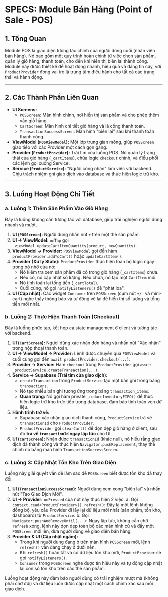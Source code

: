 # SPECS: Module Bán Hàng (Point of Sale - POS)

## 1. Tổng Quan

Module POS là giao diện tương tác chính của người dùng cuối (nhân viên bán hàng). Nó bao gồm một quy trình hoàn chỉnh từ việc chọn sản phẩm, quản lý giỏ hàng, thanh toán, cho đến khi hiển thị biên lai thành công. Module này được thiết kế để hoạt động nhanh, hiệu quả và đáng tin cậy, với `ProductProvider` đóng vai trò là trung tâm điều hành cho tất cả các trạng thái và hành động.

---

## 2. Các Thành Phần Liên Quan

-   **UI Screens:**
    -   `POSScreen`: Màn hình chính, nơi hiển thị sản phẩm và cho phép thêm vào giỏ hàng.
    -   `CartScreen`: Màn hình chi tiết giỏ hàng và là cổng thanh toán.
    -   `TransactionSuccessScreen`: Màn hình "biên lai" sau khi thanh toán thành công.
-   **ViewModel (`POSViewModel`):** Một lớp trung gian mỏng, giúp `POSScreen` giao tiếp với các Provider một cách gọn gàng.
-   **Provider (`ProductProvider`):** Trái tim của luồng POS. Nó quản lý trạng thái của giỏ hàng (`_cartItems`), chứa logic `checkout` chính, và điều phối các lệnh gọi xuống Service.
-   **Service (`ProductService`):** "Người công nhân" làm việc với backend. Chịu trách nhiệm ghi giao dịch vào database và thực hiện logic trừ kho.

---

## 3. Luồng Hoạt Động Chi Tiết

### a. Luồng 1: Thêm Sản Phẩm Vào Giỏ Hàng

Đây là luồng không cần tương tác với database, giúp trải nghiệm người dùng nhanh và mượt.

1.  **UI (`POSScreen`):** Người dùng nhấn nút `+` trên một thẻ sản phẩm.
2.  **UI -> ViewModel:** `onTap` gọi `_viewModel.updateCartItemQuantity(product, newQuantity)`.
3.  **ViewModel -> Provider:** `POSViewModel` gọi đến hàm `productProvider.addToCart()` hoặc `updateCartItem()`.
4.  **Provider (Xử lý State):** `ProductProvider` thực hiện toàn bộ logic ngay trong bộ nhớ của nó:
    -   Nó kiểm tra xem sản phẩm đã có trong giỏ hàng (`_cartItems`) chưa.
    -   Nếu có, nó cập nhật số lượng. Nếu chưa, nó tạo một `CartItem` mới.
    -   Nó tính toán lại tổng tiền (`_cartTotal`).
    -   Cuối cùng, nó gọi `notifyListeners()` để "phát loa".
5.  **UI (Cập nhật):** Các widget `Consumer` trên `POSScreen` (cụm nút `+/-` và mini-cart) nghe thấy thông báo và tự động vẽ lại để hiển thị số lượng và tổng tiền mới nhất.

### b. Luồng 2: Thực Hiện Thanh Toán (Checkout)

Đây là luồng phức tạp, kết hợp cả state management ở client và tương tác với backend.

1.  **UI (`CartScreen`):** Người dùng xác nhận đơn hàng và nhấn nút "Xác nhận" trong hộp thoại thanh toán.
2.  **UI -> ViewModel -> Provider:** Lệnh được chuyển qua `POSViewModel` và cuối cùng gọi đến `await productProvider.checkout(...)`.
3.  **Provider -> Service:** Hàm `checkout` trong `ProductProvider` gọi `await _productService.createTransaction(...)`.
4.  **Service -> Supabase (Trái tim của giao dịch):**
    -   `createTransaction` trong `ProductService` tạo một bản ghi trong bảng `transactions`.
    -   Nó tạo nhiều bản ghi tương ứng trong bảng `transaction_items`.
    -   **Quan trọng:** Nó gọi hàm private `_reduceInventoryFIFO()` để thực hiện logic trừ kho trực tiếp trong database, đảm bảo tính toàn vẹn dữ liệu.
5.  **Hành trình trở về:**
    -   Supabase xác nhận giao dịch thành công, `ProductService` trả về `transactionId` cho `ProductProvider`.
    -   `ProductProvider` gọi `clearCart()` để dọn dẹp giỏ hàng ở client, sau đó **trả về `transactionId` ngay lập tức** cho UI.
6.  **UI (`CartScreen`):** Nhận được `transactionId` (khác null), nó hiểu rằng giao dịch đã thành công và thực hiện `Navigator.pushReplacement`, thay thế chính nó bằng màn hình `TransactionSuccessScreen`.

### c. Luồng 3: Cập Nhật Tồn Kho Trên Giao Diện

Luồng này giải quyết vấn đề làm sao để `POSScreen` biết được tồn kho đã thay đổi.

1.  **UI (`TransactionSuccessScreen`):** Người dùng xem xong "biên lai" và nhấn nút "Tạo Giao Dịch Mới".
2.  **UI -> Provider:** `onPressed` của nút này thực hiện 2 việc:
    a.  Gọi `context.read<ProductProvider>().refresh()`: Đây là một lệnh không đồng bộ, yêu cầu Provider đi lấy lại dữ liệu mới nhất (sản phẩm, tồn kho, dashboard) từ `ProductService`.
    b.  Gọi `Navigator.pushAndRemoveUntil(...)`: Ngay lập tức, không cần chờ `refresh` xong, lệnh này dọn dẹp toàn bộ các màn hình cũ và đẩy một `POSScreen` mới lên, đưa người dùng về giao diện bán hàng.
3.  **Provider & UI (Cập nhật ngầm):**
    -   Trong khi người dùng đang ở trên màn hình `POSScreen` mới, lệnh `refresh()` vẫn đang chạy ở dưới nền.
    -   Khi `refresh()` hoàn tất và có dữ liệu tồn kho mới, `ProductProvider` sẽ gọi `notifyListeners()`.
    -   `Consumer` trong `POSScreen` nghe được tín hiệu này và tự động cập nhật lại con số tồn kho trên các thẻ sản phẩm.

Luồng hoạt động này đảm bảo người dùng có trải nghiệm mượt mà (không phải chờ đợi) và dữ liệu luôn được cập nhật một cách chính xác sau mỗi giao dịch.